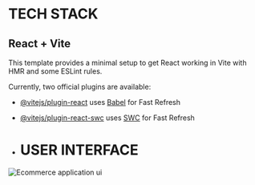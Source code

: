# TECH STACK
## React + Vite

This template provides a minimal setup to get React working in Vite with HMR and some ESLint rules.

Currently, two official plugins are available:

- [@vitejs/plugin-react](https://github.com/vitejs/vite-plugin-react/blob/main/packages/plugin-react/README.md) uses [Babel](https://babeljs.io/) for Fast Refresh
- [@vitejs/plugin-react-swc](https://github.com/vitejs/vite-plugin-react-swc) uses [SWC](https://swc.rs/) for Fast Refresh

- # USER INTERFACE
![Ecommerce application ui](https://github.com/vaaluvishnu5146/Ecommerce-Starter-Template/assets/22257731/8c1331fd-2dc2-4f94-9084-1b54af68b1a6)

